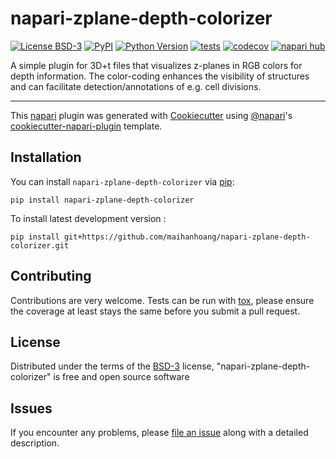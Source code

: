 # napari-zplane-depth-colorizer

[![License BSD-3](https://img.shields.io/pypi/l/napari-zplane-depth-colorizer.svg?color=green)](https://github.com/maihanhoang/napari-zplane-depth-colorizer/raw/main/LICENSE)
[![PyPI](https://img.shields.io/pypi/v/napari-zplane-depth-colorizer.svg?color=green)](https://pypi.org/project/napari-zplane-depth-colorizer)
[![Python Version](https://img.shields.io/pypi/pyversions/napari-zplane-depth-colorizer.svg?color=green)](https://python.org)
[![tests](https://github.com/maihanhoang/napari-zplane-depth-colorizer/workflows/tests/badge.svg)](https://github.com/maihanhoang/napari-zplane-depth-colorizer/actions)
[![codecov](https://codecov.io/gh/maihanhoang/napari-zplane-depth-colorizer/branch/main/graph/badge.svg)](https://codecov.io/gh/maihanhoang/napari-zplane-depth-colorizer)
[![napari hub](https://img.shields.io/endpoint?url=https://api.napari-hub.org/shields/napari-zplane-depth-colorizer)](https://napari-hub.org/plugins/napari-zplane-depth-colorizer)

A simple plugin for 3D+t files that visualizes z-planes in RGB colors for depth information. 
The color-coding enhances the visibility of structures and can facilitate detection/annotations of e.g. cell divisions. 

----------------------------------

This [napari] plugin was generated with [Cookiecutter] using [@napari]'s [cookiecutter-napari-plugin] template.

<!--
Don't miss the full getting started guide to set up your new package:
https://github.com/napari/cookiecutter-napari-plugin#getting-started

and review the napari docs for plugin developers:
https://napari.org/stable/plugins/index.html
-->

## Installation

You can install `napari-zplane-depth-colorizer` via [pip]:

    pip install napari-zplane-depth-colorizer



To install latest development version :

    pip install git+https://github.com/maihanhoang/napari-zplane-depth-colorizer.git


## Contributing

Contributions are very welcome. Tests can be run with [tox], please ensure
the coverage at least stays the same before you submit a pull request.

## License

Distributed under the terms of the [BSD-3] license,
"napari-zplane-depth-colorizer" is free and open source software

## Issues

If you encounter any problems, please [file an issue] along with a detailed description.

[napari]: https://github.com/napari/napari
[Cookiecutter]: https://github.com/audreyr/cookiecutter
[@napari]: https://github.com/napari
[MIT]: http://opensource.org/licenses/MIT
[BSD-3]: http://opensource.org/licenses/BSD-3-Clause
[GNU GPL v3.0]: http://www.gnu.org/licenses/gpl-3.0.txt
[GNU LGPL v3.0]: http://www.gnu.org/licenses/lgpl-3.0.txt
[Apache Software License 2.0]: http://www.apache.org/licenses/LICENSE-2.0
[Mozilla Public License 2.0]: https://www.mozilla.org/media/MPL/2.0/index.txt
[cookiecutter-napari-plugin]: https://github.com/napari/cookiecutter-napari-plugin

[file an issue]: https://github.com/maihanhoang/napari-zplane-depth-colorizer/issues

[napari]: https://github.com/napari/napari
[tox]: https://tox.readthedocs.io/en/latest/
[pip]: https://pypi.org/project/pip/
[PyPI]: https://pypi.org/
